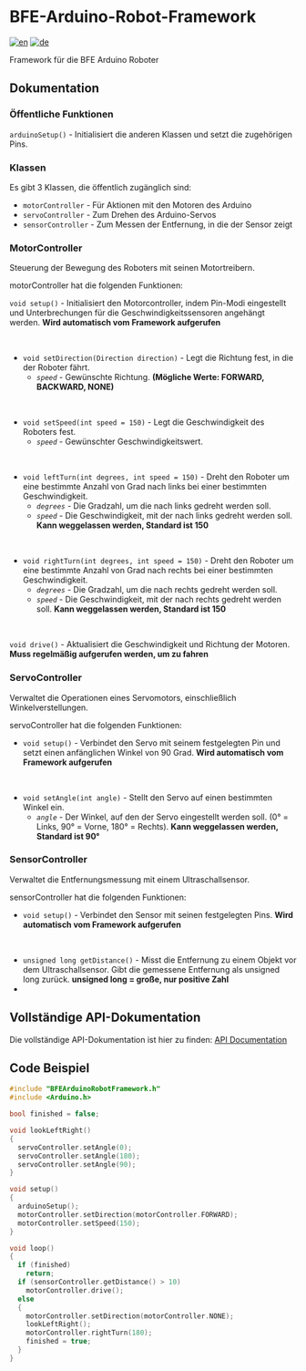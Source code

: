 # BFE-Arduino-Robot-Framework
[![en](https://img.shields.io/badge/lang-en-red.svg)](https://github.com/CwistSilver/BFE-Arduino-Robot-Framework/blob/master/README.md)
[![de](https://img.shields.io/badge/lang-de-green.svg)](https://github.com/CwistSilver/BFE-Arduino-Robot-Framework/blob/master/README.de.md)

Framework für die BFE Arduino Roboter

## Dokumentation

### Öffentliche Funktionen
`arduinoSetup()` - Initialisiert die anderen Klassen und setzt die zugehörigen Pins.

### Klassen
Es gibt 3 Klassen, die öffentlich zugänglich sind:

- `motorController` - Für Aktionen mit den Motoren des Arduino
- `servoController` - Zum Drehen des Arduino-Servos
- `sensorController` - Zum Messen der Entfernung, in die der Sensor zeigt

### MotorController
Steuerung der Bewegung des Roboters mit seinen Motortreibern.

motorController hat die folgenden Funktionen:

`void setup()` - Initialisiert den Motorcontroller, indem Pin-Modi eingestellt und Unterbrechungen für die Geschwindigkeitssensoren angehängt werden. **Wird automatisch vom Framework aufgerufen**

<br/>

- `void setDirection(Direction direction)` - Legt die Richtung fest, in die der Roboter fährt.
  - *`speed`* - Gewünschte Richtung. **(Mögliche Werte: FORWARD, BACKWARD, NONE)**

<br/>

- `void setSpeed(int speed = 150)` - Legt die Geschwindigkeit des Roboters fest.
  - *`speed`* - Gewünschter Geschwindigkeitswert.

<br/>

- `void leftTurn(int degrees, int speed = 150)` - Dreht den Roboter um eine bestimmte Anzahl von Grad nach links bei einer bestimmten Geschwindigkeit.
  - *`degrees`* - Die Gradzahl, um die nach links gedreht werden soll.
  - *`speed`* - Die Geschwindigkeit, mit der nach links gedreht werden soll. **Kann weggelassen werden, Standard ist 150**

<br/>

- `void rightTurn(int degrees, int speed = 150)` - Dreht den Roboter um eine bestimmte Anzahl von Grad nach rechts bei einer bestimmten Geschwindigkeit.
  - *`degrees`* - Die Gradzahl, um die nach rechts gedreht werden soll.
  - *`speed`* - Die Geschwindigkeit, mit der nach rechts gedreht werden soll. **Kann weggelassen werden, Standard ist 150**

<br/>

`void drive()` - Aktualisiert die Geschwindigkeit und Richtung der Motoren. **Muss regelmäßig aufgerufen werden, um zu fahren**

### ServoController
Verwaltet die Operationen eines Servomotors, einschließlich Winkelverstellungen.

servoController hat die folgenden Funktionen:

- `void setup()` - Verbindet den Servo mit seinem festgelegten Pin und setzt einen anfänglichen Winkel von 90 Grad. **Wird automatisch vom Framework aufgerufen**

<br/>

- `void setAngle(int angle)` - Stellt den Servo auf einen bestimmten Winkel ein.
  - *`angle`* - Der Winkel, auf den der Servo eingestellt werden soll. (0° = Links, 90° = Vorne, 180° = Rechts). **Kann weggelassen werden, Standard ist 90°**

### SensorController
Verwaltet die Entfernungsmessung mit einem Ultraschallsensor.

sensorController hat die folgenden Funktionen:

- `void setup()` - Verbindet den Sensor mit seinen festgelegten Pins. **Wird automatisch vom Framework aufgerufen**

<br/>

- `unsigned long getDistance()` - Misst die Entfernung zu einem Objekt vor dem Ultraschallsensor. Gibt die gemessene Entfernung als unsigned long zurück. **unsigned long = große, nur positive Zahl**
- 
## Vollständige API-Dokumentation
Die vollständige API-Dokumentation ist hier zu finden: [API Documentation](https://CwistSilver.github.io/BFE-Arduino-Robot-Framework/index.html)

## Code Beispiel
```c++
#include "BFEArduinoRobotFramework.h"
#include <Arduino.h>

bool finished = false;

void lookLeftRight()
{
  servoController.setAngle(0);
  servoController.setAngle(180);
  servoController.setAngle(90);
}

void setup()
{
  arduinoSetup();
  motorController.setDirection(motorController.FORWARD);
  motorController.setSpeed(150);
}

void loop()
{
  if (finished)
    return;
  if (sensorController.getDistance() > 10)
    motorController.drive();
  else
  {
    motorController.setDirection(motorController.NONE);
    lookLeftRight();
    motorController.rightTurn(180);
    finished = true;
  }
}
```
